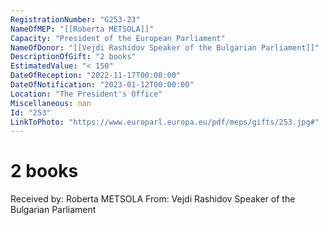 ```yaml
---
RegistrationNumber: "G253-23"
NameOfMEP: "[[Roberta METSOLA]]"
Capacity: "President of the European Parliament"
NameOfDonor: "[[Vejdi Rashidov Speaker of the Bulgarian Parliament]]"
DescriptionOfGift: "2 books"
EstimatedValue: "< 150"
DateOfReception: "2022-11-17T00:00:00"
DateOfNotification: "2023-01-12T00:00:00"
Location: "The President's Office"
Miscellaneous: nan
Id: "253"
LinkToPhoto: "https://www.europarl.europa.eu/pdf/meps/gifts/253.jpg#"
---
```


# 2 books

Received by: Roberta METSOLA
From: Vejdi Rashidov Speaker of the Bulgarian Parliament

